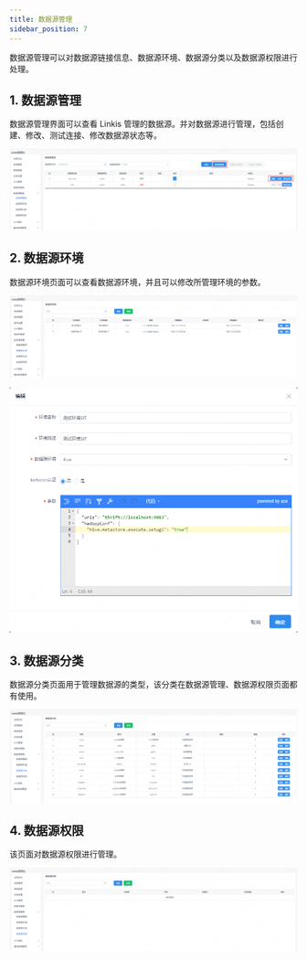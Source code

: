 ```yaml
---
title: 数据源管理
sidebar_position: 7
---
```


数据源管理可以对数据源链接信息、数据源环境、数据源分类以及数据源权限进行处理。

## 1. 数据源管理

数据源管理界面可以查看 Linkis 管理的数据源。并对数据源进行管理，包括创建、修改、测试连接、修改数据源状态等。

![](../images/datasource-manage.png)

## 2. 数据源环境

数据源环境页面可以查看数据源环境，并且可以修改所管理环境的参数。

![](../images/env-list.png)

![](../images/env-edit.png)

## 3. 数据源分类

数据源分类页面用于管理数据源的类型，该分类在数据源管理、数据源权限页面都有使用。

![](../images/ds-class.png)

## 4. 数据源权限

该页面对数据源权限进行管理。

![](../images/ds-auth.png)
